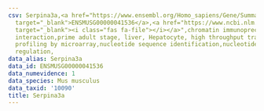 ```yaml
---
csv: Serpina3a,<a href="https://www.ensembl.org/Homo_sapiens/Gene/Summary?db=core;g=ENSMUSG00000041536"
  target="_blank">ENSMUSG00000041536</a>,<a href="https://www.ncbi.nlm.nih.gov/pubmed/23834426"
  target="_blank"><i class="fas fa-file"></i></a>",chromatin immunoprecipitation assay,direct
  interaction,prime adult stage, liver, Hepatocyte, high throughput transcription
  profiling by microarray,nucleotide sequence identification,nucleotide sequence identification,transcriptional
  regulation,
data_alias: Serpina3a
data_id: ENSMUSG00000041536
data_numevidence: 1
data_species: Mus musculus
data_taxid: '10090'
title: Serpina3a
---
```

